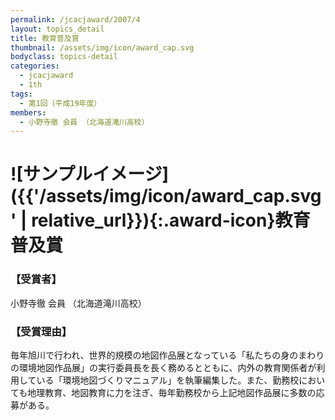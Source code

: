 ```yaml
---
permalink: /jcacjaward/2007/4
layout: topics_detail
title: 教育普及賞
thumbnail: /assets/img/icon/award_cap.svg
bodyclass: topics-detail
categories:
  - jcacjaward
  - 1th
tags:
  - 第1回（平成19年度）
members:
  - 小野寺徹 会員 （北海道滝川高校）
---
```


# ![サンプルイメージ]({{'/assets/img/icon/award_cap.svg' | relative_url}}){:.award-icon}教育普及賞

### 【受賞者】

小野寺徹 会員 （北海道滝川高校）

### 【受賞理由】

毎年旭川で行われ、世界的規模の地図作品展となっている「私たちの身のまわりの環境地図作品展」の実行委員長を長く務めるとともに、内外の教育関係者が利用している「環境地図づくりマニュアル」を執筆編集した。また、勤務校においても地理教育、地図教育に力を注ぎ、毎年勤務校から上記地図作品展に多数の応募がある。
